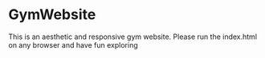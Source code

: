 # GymWebsite
This is an aesthetic and responsive gym website.
Please run the index.html on any browser and have fun exploring
